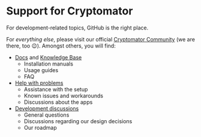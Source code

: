 # Support for Cryptomator

For development-related topics, GitHub is the right place.

For _everything else_, please visit our official [Cryptomator Community](https://community.cryptomator.org) (we are there, too :wink:). Amongst others, you will find:

- [Docs](https://docs.cryptomator.org/) and [Knowledge Base](https://community.cryptomator.org/c/kb)
  - Installation manuals
  - Usage guides
  - FAQ
- [Help with problems](https://community.cryptomator.org/c/help)
  - Assistance with the setup
  - Known issues and workarounds
  - Discussions about the apps
- [Development discussions](https://community.cryptomator.org/c/development)
  - General questions
  - Discussions regarding our design decisions
  - Our roadmap
